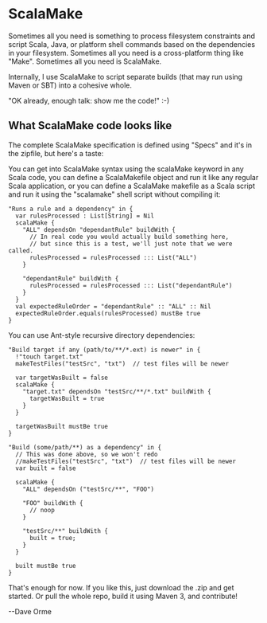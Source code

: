 ScalaMake
=========

Sometimes all you need is something to process filesystem constraints
and script Scala, Java, or platform shell commands based on the
dependencies in your filesystem.  Sometimes all you need is a
cross-platform thing like "Make".  Sometimes all you need is
ScalaMake.

Internally, I use ScalaMake to script separate builds (that may run
using Maven or SBT) into a cohesive whole.

"OK already, enough talk:  show me the code!"  :-)


What ScalaMake code looks like
------------------------------

The complete ScalaMake specification is defined using "Specs" and it's
in the zipfile, but here's a taste:

You can get into ScalaMake syntax using the scalaMake keyword in any
Scala code, you can define a ScalaMakefile object and run it like any
regular Scala application, or you can define a ScalaMake makefile as a
Scala script and run it using the "scalamake" shell script without
compiling it:

    "Runs a rule and a dependency" in {
      var rulesProcessed : List[String] = Nil
      scalaMake {
        "ALL" dependsOn "dependantRule" buildWith { 
          // In real code you would actually build something here, 
          // but since this is a test, we'll just note that we were called.
          rulesProcessed = rulesProcessed ::: List("ALL")
        }
      
        "dependantRule" buildWith { 
          rulesProcessed = rulesProcessed ::: List("dependantRule")
        }
      }
      val expectedRuleOrder = "dependantRule" :: "ALL" :: Nil
      expectedRuleOrder.equals(rulesProcessed) mustBe true
    }

You can use Ant-style recursive directory dependencies:

    "Build target if any (path/to/**/*.ext) is newer" in {
      !"touch target.txt"
      makeTestFiles("testSrc", "txt")  // test files will be newer
    
      var targetWasBuilt = false
      scalaMake {
        "target.txt" dependsOn "testSrc/**/*.txt" buildWith {
          targetWasBuilt = true
        }
      }
    
      targetWasBuilt mustBe true
    }
    
    "Build (some/path/**) as a dependency" in {
      // This was done above, so we won't redo
      //makeTestFiles("testSrc", "txt")  // test files will be newer
      var built = false
    
      scalaMake {
        "ALL" dependsOn ("testSrc/**", "FOO")
      
        "FOO" buildWith {
          // noop
        }
      
        "testSrc/**" buildWith {
          built = true;
        }
      }
    
      built mustBe true
    }

That's enough for now.  If you like this, just download the .zip and
get started.  Or pull the whole repo, build it using Maven 3, and
contribute!

--Dave Orme
